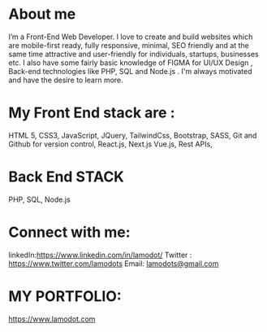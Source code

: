 # About me
I’m a Front-End Web Developer. I love to create and build websites which are mobile-first ready, fully responsive, minimal, SEO friendly and at the same time attractive and user-friendly for individuals, startups, businesses etc. I also have some fairly basic knowledge of FIGMA for UI/UX Design , Back-end technologies like PHP, SQL and Node.js . I'm always motivated and have the desire to learn more.

# My Front End stack are :
HTML 5,
CSS3,
JavaScript,
JQuery,
TailwindCss,
Bootstrap,
SASS,
Git and Github for version control,
React.js,
Next.js
Vue.js,
Rest APIs,
# Back End STACK
PHP,
SQL,
Node.js

# Connect with me:
linkedIn:https://www.linkedin.com/in/lamodot/
Twitter : https://www.twitter.com/lamodots
Email: lamodots@gmail.com

# MY PORTFOLIO:
https://www.lamodot.com
